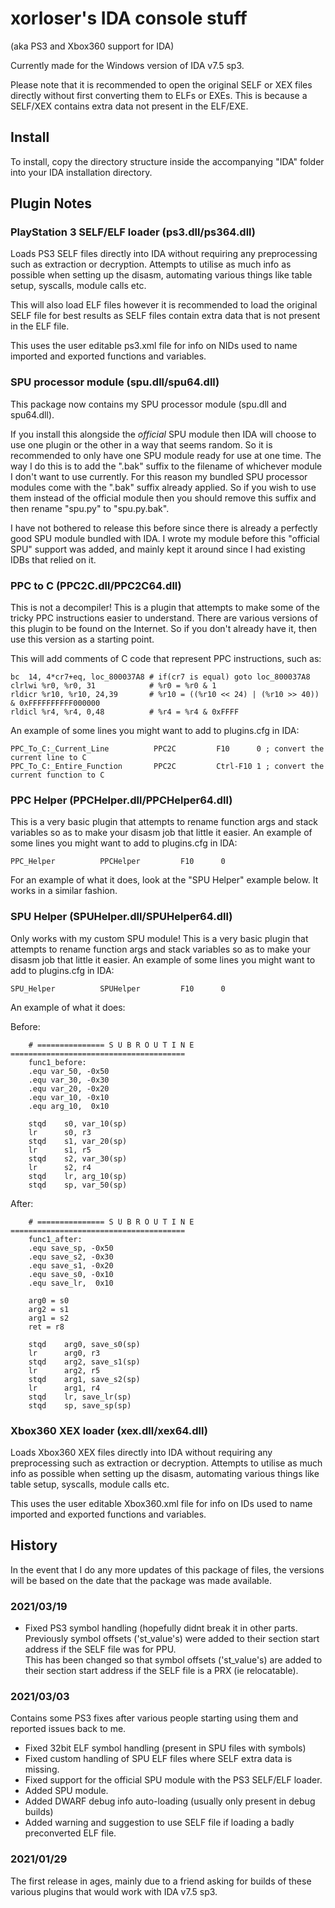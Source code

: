 # xorloser's IDA console stuff
(aka PS3 and Xbox360 support for IDA)

Currently made for the Windows version of IDA v7.5 sp3.

Please note that it is recommended to open the original SELF or XEX files directly
without first converting them to ELFs or EXEs. This is because a SELF/XEX contains
extra data not present in the ELF/EXE.

## Install
To install, copy the directory structure inside the accompanying "IDA" folder into your IDA installation directory.

## Plugin Notes

### PlayStation 3 SELF/ELF loader (ps3.dll/ps364.dll)
Loads PS3 SELF files directly into IDA without requiring any preprocessing such as extraction or decryption.
Attempts to utilise as much info as possible when setting up the disasm, automating
various things like table setup, syscalls, module calls etc.

This will also load ELF files however it is recommended to load the original SELF file
for best results as SELF files contain extra data that is not present in the ELF file.

This uses the user editable ps3.xml file for info on NIDs used to name imported and exported
functions and variables.

### SPU processor module (spu.dll/spu64.dll)
This package now contains my SPU processor module (spu.dll and spu64.dll).

If you install this alongside the *official* SPU module then IDA will choose to use
one plugin or the other in a way that seems random. So it is recommended to only
have one SPU module ready for use at one time. The way I do this is to add the ".bak"
suffix to the filename of whichever module I don't want to use currently.
For this reason my bundled SPU processor modules come with the ".bak" suffix already applied.
So if you wish to use them instead of the official module then you should remove this suffix
and then rename "spu.py" to "spu.py.bak".

I have not bothered to release this before since there is already a perfectly good
SPU module bundled with IDA. I wrote my module before this "official SPU" support was added,
and mainly kept it around since I had existing IDBs that relied on it.

### PPC to C (PPC2C.dll/PPC2C64.dll)
This is not a decompiler!
This is a plugin that attempts to make some of the tricky PPC instructions easier to understand.
There are various versions of this plugin to be found on the Internet.
So if you don't already have it, then use this version as a starting point.

This will add comments of C code that represent PPC instructions, such as:

	bc  14, 4*cr7+eq, loc_800037A8 # if(cr7 is equal) goto loc_800037A8
	clrlwi %r0, %r0, 31            # %r0 = %r0 & 1
	rldicr %r10, %r10, 24,39       # %r10 = ((%r10 << 24) | (%r10 >> 40)) & 0xFFFFFFFFFF000000
	rldicl %r4, %r4, 0,48          # %r4 = %r4 & 0xFFFF

An example of some lines you might want to add to plugins.cfg in IDA:

	PPC_To_C:_Current_Line          PPC2C         F10      0 ; convert the current line to C
	PPC_To_C:_Entire_Function       PPC2C         Ctrl-F10 1 ; convert the current function to C


### PPC Helper (PPCHelper.dll/PPCHelper64.dll)
This is a very basic plugin that attempts to rename function args and stack variables so as to make your disasm job that little it easier.
An example of some lines you might want to add to plugins.cfg in IDA:

	PPC_Helper          PPCHelper         F10      0

For an example of what it does, look at the "SPU Helper" example below. It works in a similar fashion.

### SPU Helper (SPUHelper.dll/SPUHelper64.dll)
Only works with my custom SPU module!
This is a very basic plugin that attempts to rename function args and stack variables so as to make your disasm job that little it easier.
An example of some lines you might want to add to plugins.cfg in IDA:

	SPU_Helper          SPUHelper         F10      0

An example of what it does:

Before:
```
	# =============== S U B R O U T I N E =======================================
	func1_before:
	.equ var_50, -0x50
	.equ var_30, -0x30
	.equ var_20, -0x20
	.equ var_10, -0x10
	.equ arg_10,  0x10

	stqd    s0, var_10(sp)
	lr      s0, r3
	stqd    s1, var_20(sp)
	lr      s1, r5
	stqd    s2, var_30(sp)
	lr      s2, r4
	stqd    lr, arg_10(sp)
	stqd    sp, var_50(sp)
```
After:
```
	# =============== S U B R O U T I N E =======================================
	func1_after:
	.equ save_sp, -0x50
	.equ save_s2, -0x30
	.equ save_s1, -0x20
	.equ save_s0, -0x10
	.equ save_lr,  0x10

	arg0 = s0
	arg2 = s1
	arg1 = s2
	ret = r8

	stqd    arg0, save_s0(sp)
	lr      arg0, r3
	stqd    arg2, save_s1(sp)
	lr      arg2, r5
	stqd    arg1, save_s2(sp)
	lr      arg1, r4
	stqd    lr, save_lr(sp)
	stqd    sp, save_sp(sp)
```


### Xbox360 XEX loader (xex.dll/xex64.dll)
Loads Xbox360 XEX files directly into IDA without requiring any preprocessing such as extraction or decryption.
Attempts to utilise as much info as possible when setting up the disasm, automating
various things like table setup, syscalls, module calls etc.

This uses the user editable Xbox360.xml file for info on IDs used to name imported and exported
functions and variables.


## History
In the event that I do any more updates of this package of files, the versions will be based on the date that the package was made available.

### 2021/03/19
* Fixed PS3 symbol handling (hopefully didnt break it in other parts.<br>
  Previously symbol offsets ('st_value's) were added to their section start address if the SELF file was for PPU.<br>
  This has been changed so that symbol offsets ('st_value's) are added to their section start address if the SELF file is a PRX (ie relocatable).<br>

### 2021/03/03
Contains some PS3 fixes after various people starting using them and reported issues back to me.
* Fixed 32bit ELF symbol handling (present in SPU files with symbols)
* Fixed custom handling of SPU ELF files where SELF extra data is missing.
* Fixed support for the official SPU module with the PS3 SELF/ELF loader.
* Added SPU module.
* Added DWARF debug info auto-loading (usually only present in debug builds)
* Added warning and suggestion to use SELF file if loading a badly preconverted ELF file.

### 2021/01/29
The first release in ages, mainly due to a friend asking for builds of these various plugins that would work with IDA v7.5 sp3.
